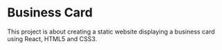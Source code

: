 # Business Card

This project is about creating a static website displaying a business card using React, HTML5 and CSS3.
